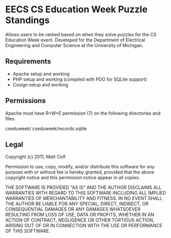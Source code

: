 EECS CS Education Week Puzzle Standings
=======================================

Allows users to be ranked based on when they solve puzzles for the CS Education Week event.
Developed for the Department of Electrical Engineering and Computer Science at the University of
Michigan.

Requirements
------------	

- Apache setup and working 
- PHP setup and working (compiled with PDO for SQLite support)
- Cosign setup and working

Permissions
-----------

Apache must have R+W+E permission (7) on the following directories and files.

cseduweek/
cseduweek/records.sqlite

Legal
-----

Copyright (c) 2011, Matt Colf

Permission to use, copy, modify, and/or distribute this software for any
purpose with or without fee is hereby granted, provided that the above
copyright notice and this permission notice appear in all copies.

THE SOFTWARE IS PROVIDED "AS IS" AND THE AUTHOR DISCLAIMS ALL WARRANTIES
WITH REGARD TO THIS SOFTWARE INCLUDING ALL IMPLIED WARRANTIES OF
MERCHANTABILITY AND FITNESS. IN NO EVENT SHALL THE AUTHOR BE LIABLE FOR
ANY SPECIAL, DIRECT, INDIRECT, OR CONSEQUENTIAL DAMAGES OR ANY DAMAGES
WHATSOEVER RESULTING FROM LOSS OF USE, DATA OR PROFITS, WHETHER IN AN
ACTION OF CONTRACT, NEGLIGENCE OR OTHER TORTIOUS ACTION, ARISING OUT OF
OR IN CONNECTION WITH THE USE OR PERFORMANCE OF THIS SOFTWARE.